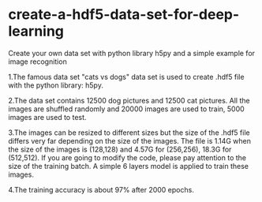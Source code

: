 # create-a-hdf5-data-set-for-deep-learning
Create your own data set with python library h5py and a simple example for image recognition

1.The famous data set "cats vs dogs" data set is used to create .hdf5 file with the python library: h5py.

2.The data set contains 12500 dog pictures and 12500 cat pictures. All the images are shuffled randomly and 20000 images are used to train,   5000 images are used to test. 

3.The images can be resized to different sizes but the size of the .hdf5 file differs very far depending on the size of the images. The       file is 1.14G when the size of the images is (128,128) and 4.57G for (256,256), 18.3G for (512,512). If you are going to modify the code,   please pay attention to the size of the training batch. A simple 6 layers model is applied to train these images.

4.The training accuracy is about 97% after 2000 epochs.
